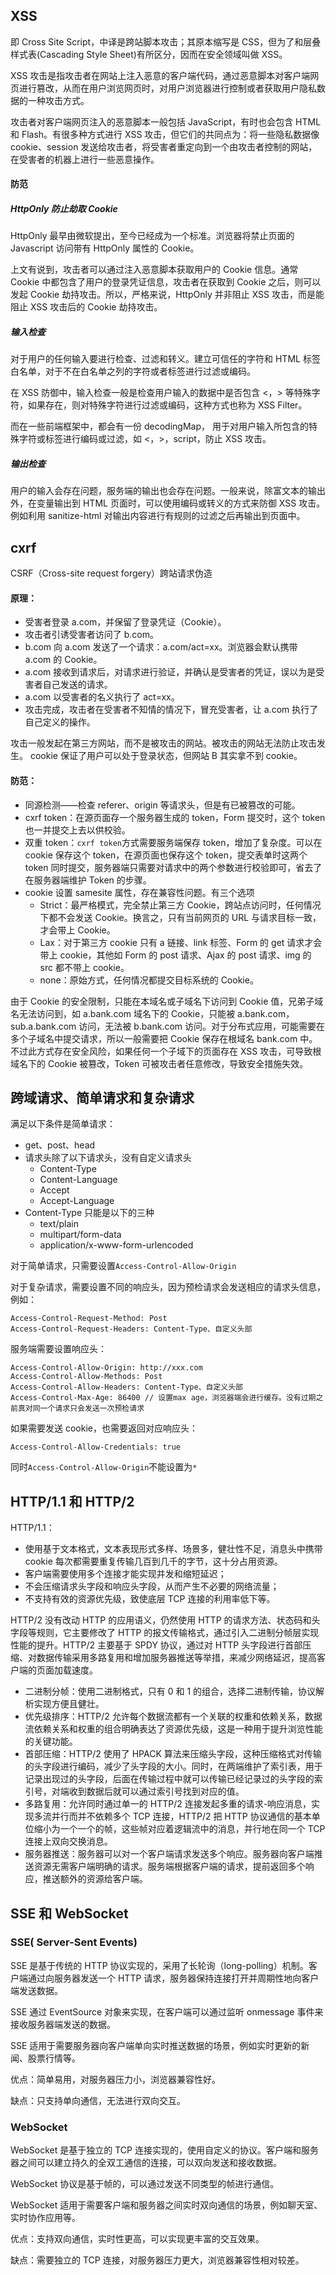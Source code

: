 ## XSS

即 Cross Site Script，中译是跨站脚本攻击；其原本缩写是 CSS，但为了和层叠样式表(Cascading Style Sheet)有所区分，因而在安全领域叫做 XSS。

XSS 攻击是指攻击者在网站上注入恶意的客户端代码，通过恶意脚本对客户端网页进行篡改，从而在用户浏览网页时，对用户浏览器进行控制或者获取用户隐私数据的一种攻击方式。

攻击者对客户端网页注入的恶意脚本一般包括 JavaScript，有时也会包含 HTML 和 Flash。有很多种方式进行 XSS 攻击，但它们的共同点为：将一些隐私数据像 cookie、session 发送给攻击者，将受害者重定向到一个由攻击者控制的网站，在受害者的机器上进行一些恶意操作。

#### 防范

##### HttpOnly 防止劫取 Cookie

HttpOnly 最早由微软提出，至今已经成为一个标准。浏览器将禁止页面的 Javascript 访问带有 HttpOnly 属性的 Cookie。

上文有说到，攻击者可以通过注入恶意脚本获取用户的 Cookie 信息。通常 Cookie 中都包含了用户的登录凭证信息，攻击者在获取到 Cookie 之后，则可以发起 Cookie 劫持攻击。所以，严格来说，HttpOnly 并非阻止 XSS 攻击，而是能阻止 XSS 攻击后的 Cookie 劫持攻击。

##### 输入检查

对于用户的任何输入要进行检查、过滤和转义。建立可信任的字符和 HTML 标签白名单，对于不在白名单之列的字符或者标签进行过滤或编码。

在 XSS 防御中，输入检查一般是检查用户输入的数据中是否包含 <，> 等特殊字符，如果存在，则对特殊字符进行过滤或编码，这种方式也称为 XSS Filter。

而在一些前端框架中，都会有一份 decodingMap， 用于对用户输入所包含的特殊字符或标签进行编码或过滤，如 <，>，script，防止 XSS 攻击。

##### 输出检查

用户的输入会存在问题，服务端的输出也会存在问题。一般来说，除富文本的输出外，在变量输出到 HTML 页面时，可以使用编码或转义的方式来防御 XSS 攻击。例如利用 sanitize-html 对输出内容进行有规则的过滤之后再输出到页面中。

## cxrf

CSRF（Cross-site request forgery）跨站请求伪造

#### 原理：

- 受害者登录 a.com，并保留了登录凭证（Cookie）。
- 攻击者引诱受害者访问了 b.com。
- b.com 向 a.com 发送了一个请求：a.com/act=xx。浏览器会默认携带 a.com 的 Cookie。
- a.com 接收到请求后，对请求进行验证，并确认是受害者的凭证，误以为是受害者自己发送的请求。
- a.com 以受害者的名义执行了 act=xx。
- 攻击完成，攻击者在受害者不知情的情况下，冒充受害者，让 a.com 执行了自己定义的操作。

攻击一般发起在第三方网站，而不是被攻击的网站。被攻击的网站无法防止攻击发生。 cookie 保证了用户可以处于登录状态，但网站 B 其实拿不到 cookie。

#### 防范：

- 同源检测——检查 referer、origin 等请求头，但是有已被篡改的可能。
- cxrf token：在源页面存一个服务器生成的 token，Form 提交时，这个 token 也一并提交上去以供校验。
- 双重 token：`cxrf token`方式需要服务端保存 token，增加了复杂度。可以在 cookie 保存这个 token，在源页面也保存这个 token，提交表单时这两个 token 同时提交，服务器端只需要对请求中的两个参数进行校验即可，省去了在服务器端维护 Token 的步骤。
- cookie 设置 samesite 属性，存在兼容性问题。有三个选项
  - Strict：最严格模式，完全禁止第三方 Cookie，跨站点访问时，任何情况下都不会发送 Cookie。换言之，只有当前网页的 URL 与请求目标一致，才会带上 Cookie。
  - Lax：对于第三方 cookie 只有 a 链接、link 标签、Form 的 get 请求才会带上 cookie，其他如 Form 的 post 请求、Ajax 的 post 请求、img 的 src 都不带上 cookie。
  - none：原始方式，任何情况都提交目标系统的 Cookie。

由于 Cookie 的安全限制，只能在本域名或子域名下访问到 Cookie 值，兄弟子域名无法访问到，如 a.bank.com 域名下的 Cookie，只能被 a.bank.com，sub.a.bank.com 访问，无法被 b.bank.com 访问。对于分布式应用，可能需要在多个子域名中提交请求，所以一般需要把 Cookie 保存在根域名 bank.com 中。不过此方式存在安全风险，如果任何一个子域下的页面存在 XSS 攻击，可导致根域名下的 Cookie 被篡改，Token 可被攻击者任意修改，导致安全措施失效。

## 跨域请求、简单请求和复杂请求

满足以下条件是简单请求：

- get、post、head
- 请求头除了以下请求头，没有自定义请求头
  - Content-Type
  - Content-Language
  - Accept
  - Accept-Language
- Content-Type 只能是以下的三种
  - text/plain
  - multipart/form-data
  - application/x-www-form-urlencoded

对于简单请求，只需要设置`Access-Control-Allow-Origin`

对于复杂请求，需要设置不同的响应头，因为预检请求会发送相应的请求头信息，例如：

```
Access-Control-Request-Method: Post
Access-Control-Request-Headers: Content-Type、自定义头部
```

服务端需要设置响应头：

```
Access-Control-Allow-Origin: http://xxx.com
Access-Control-Allow-Methods: Post
Access-Control-Allow-Headers: Content-Type、自定义头部
Access-Control-Max-Age: 86400 // 设置max age，浏览器端会进行缓存。没有过期之前真对同一个请求只会发送一次预检请求
```

如果需要发送 cookie，也需要返回对应响应头：

```
Access-Control-Allow-Credentials: true
```

同时`Access-Control-Allow-Origin`不能设置为`*`

## HTTP/1.1 和 HTTP/2

HTTP/1.1：

- 使用基于文本格式，文本表现形式多样、场景多，健壮性不足，消息头中携带 cookie 每次都需要重复传输几百到几千的字节，这十分占用资源。
- 客户端需要使用多个连接才能实现并发和缩短延迟；
- 不会压缩请求头字段和响应头字段，从而产生不必要的网络流量；
- 不支持有效的资源优先级，致使底层 TCP 连接的利用率低下等。

HTTP/2 没有改动 HTTP 的应用语义，仍然使用 HTTP 的请求方法、状态码和头字段等规则，它主要修改了 HTTP 的报文传输格式，通过引入二进制分帧层实现性能的提升。HTTP/2 主要基于 SPDY 协议，通过对 HTTP 头字段进行首部压缩、对数据传输采用多路复用和增加服务器推送等举措，来减少网络延迟，提高客户端的页面加载速度。

- 二进制分帧：使用二进制格式，只有 0 和 1 的组合，选择二进制传输，协议解析实现方便且健壮。
- 优先级排序：HTTP/2 允许每个数据流都有一个关联的权重和依赖关系，数据流依赖关系和权重的组合明确表达了资源优先级，这是一种用于提升浏览性能的关键功能。
- 首部压缩：HTTP/2 使用了 HPACK 算法来压缩头字段，这种压缩格式对传输的头字段进行编码，减少了头字段的大小。同时，在两端维护了索引表，用于记录出现过的头字段，后面在传输过程中就可以传输已经记录过的头字段的索引号，对端收到数据后就可以通过索引号找到对应的值。
- 多路复用：允许同时通过单一的 HTTP/2 连接发起多重的请求-响应消息，实现多流并行而并不依赖多个 TCP 连接，HTTP/2 把 HTTP 协议通信的基本单位缩小为一个一个的帧，这些帧对应着逻辑流中的消息，并行地在同一个 TCP 连接上双向交换消息。
- 服务器推送：服务器可以对一个客户端请求发送多个响应。服务器向客户端推送资源无需客户端明确的请求。服务端根据客户端的请求，提前返回多个响应，推送额外的资源给客户端。

## SSE 和 WebSocket

### SSE( Server-Sent Events)

SSE 是基于传统的 HTTP 协议实现的，采用了长轮询（long-polling）机制。客户端通过向服务器发送一个 HTTP 请求，服务器保持连接打开并周期性地向客户端发送数据。

SSE 通过 EventSource 对象来实现，在客户端可以通过监听 onmessage 事件来接收服务器端发送的数据。

SSE 适用于需要服务器向客户端单向实时推送数据的场景，例如实时更新的新闻、股票行情等。

优点：简单易用，对服务器压力小，浏览器兼容性好。

缺点：只支持单向通信，无法进行双向交互。

### WebSocket

WebSocket 是基于独立的 TCP 连接实现的，使用自定义的协议。客户端和服务器之间可以建立持久的全双工通信的连接，可以双向发送和接收数据。

WebSocket 协议是基于帧的，可以通过发送不同类型的帧进行通信。

WebSocket 适用于需要客户端和服务器之间实时双向通信的场景，例如聊天室、实时协作应用等。

优点：支持双向通信，实时性更高，可以实现更丰富的交互效果。

缺点：需要独立的 TCP 连接，对服务器压力更大，浏览器兼容性相对较差。
